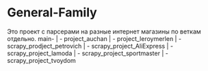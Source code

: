 # General-Family
Это проект с парсерами на разные интернет магазины по веткам отдельно.
main-
    | -  project_auchan
    | -  project_leroymerlen
    | -  scrapy_prodject_petrovich
    | -  scrapy_project_AliExpress
    | -  scrapy_project_lamoda
    | -  scrapy_project_sportmaster
    | -  scrapy_project_tvoydom
                
